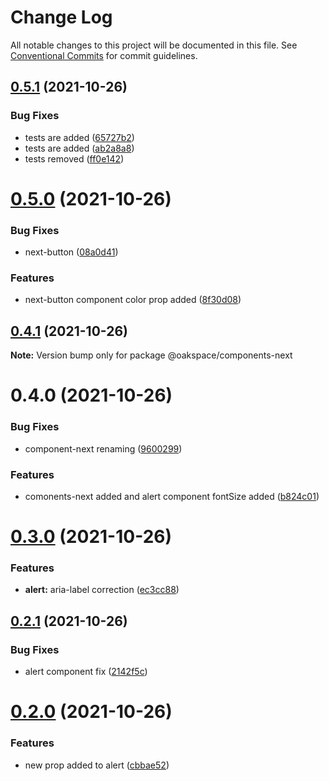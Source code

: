 # Change Log

All notable changes to this project will be documented in this file.
See [Conventional Commits](https://conventionalcommits.org) for commit guidelines.

## [0.5.1](https://github.com/oak93/lerna-ga-demo/compare/@oakspace/components-next@0.5.0...@oakspace/components-next@0.5.1) (2021-10-26)


### Bug Fixes

* tests are added ([65727b2](https://github.com/oak93/lerna-ga-demo/commit/65727b22e753dd56cf5243a8e866b0e39a5b075e))
* tests are added ([ab2a8a8](https://github.com/oak93/lerna-ga-demo/commit/ab2a8a86efb8500e0cad8393b9cbce123d84992a))
* tests removed ([ff0e142](https://github.com/oak93/lerna-ga-demo/commit/ff0e142a3cdf1e10682eea31951036cab5809ffe))





# [0.5.0](https://github.com/oak93/lerna-ga-demo/compare/@oakspace/components-next@0.4.1...@oakspace/components-next@0.5.0) (2021-10-26)


### Bug Fixes

* next-button ([08a0d41](https://github.com/oak93/lerna-ga-demo/commit/08a0d41d560be2e3e8006875c2b8fa85c4aecff4))


### Features

* next-button component color prop added ([8f30d08](https://github.com/oak93/lerna-ga-demo/commit/8f30d0843c51dc37e0ff648cd483dd0011788fc0))





## [0.4.1](https://github.com/oak93/lerna-ga-demo/compare/@oakspace/components-next@0.4.0...@oakspace/components-next@0.4.1) (2021-10-26)

**Note:** Version bump only for package @oakspace/components-next





# 0.4.0 (2021-10-26)


### Bug Fixes

* component-next renaming ([9600299](https://github.com/oak93/lerna-ga-demo/commit/96002991b65a57ebe94f8afb5c4237eee49a4c39))


### Features

* comonents-next added and alert component fontSize added ([b824c01](https://github.com/oak93/lerna-ga-demo/commit/b824c01512f8a71e5ef67e10ef1041fecf25e198))





# [0.3.0](https://github.com/oak93/lerna-ga-demo/compare/@oakspace/components@0.2.1...@oakspace/components@0.3.0) (2021-10-26)


### Features

* **alert:** aria-label correction ([ec3cc88](https://github.com/oak93/lerna-ga-demo/commit/ec3cc8821dbc3588c33941628dded6aed1a93a48))





## [0.2.1](https://github.com/oak93/lerna-ga-demo/compare/@oakspace/components@0.2.0...@oakspace/components@0.2.1) (2021-10-26)


### Bug Fixes

* alert component fix ([2142f5c](https://github.com/oak93/lerna-ga-demo/commit/2142f5c715c5253f23441a9f869570dc954be72b))





# [0.2.0](https://github.com/oak93/lerna-ga-demo/compare/@oakspace/components@0.1.4...@oakspace/components@0.2.0) (2021-10-26)


### Features

* new prop added to alert ([cbbae52](https://github.com/oak93/lerna-ga-demo/commit/cbbae522ff989e66241c8378f553afec1b0020df))
